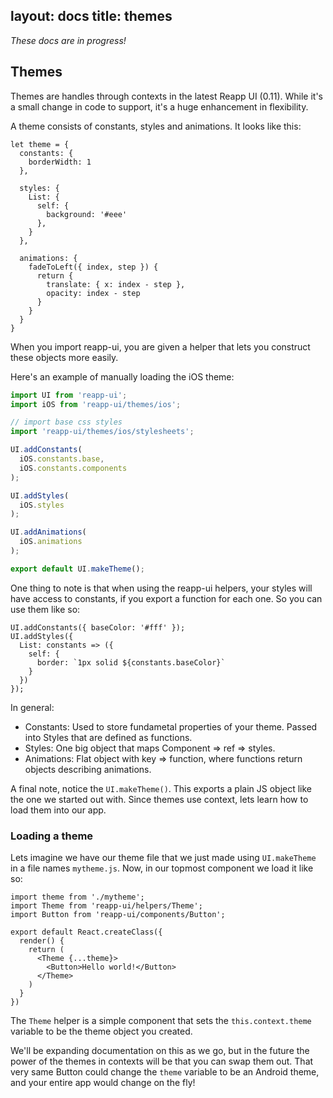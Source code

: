 layout: docs
title: themes
---
*These docs are in progress!*

## Themes

Themes are handles through contexts in the latest Reapp UI (0.11). While it's a small
change in code to support, it's a huge enhancement in flexibility.

A theme consists of constants, styles and animations. It looks like this:

```
let theme = {
  constants: {
    borderWidth: 1
  },

  styles: {
    List: {
      self: {
        background: '#eee'
      },
    }
  },

  animations: {
    fadeToLeft({ index, step }) {
      return {
        translate: { x: index - step },
        opacity: index - step
      }
    }
  }
}
```

When you import reapp-ui, you are given a helper that lets you construct these objects
more easily.

Here's an example of manually loading the iOS theme:

```js
import UI from 'reapp-ui';
import iOS from 'reapp-ui/themes/ios';

// import base css styles
import 'reapp-ui/themes/ios/stylesheets';

UI.addConstants(
  iOS.constants.base,
  iOS.constants.components
);

UI.addStyles(
  iOS.styles
);

UI.addAnimations(
  iOS.animations
);

export default UI.makeTheme();
```

One thing to note is that when using the reapp-ui helpers, your styles will have access
to constants, if you export a function for each one. So you can use them like so:

```
UI.addConstants({ baseColor: '#fff' });
UI.addStyles({
  List: constants => ({
    self: {
      border: `1px solid ${constants.baseColor}`
    }
  })
});
```

In general:

- Constants: Used to store fundametal properties of your theme. Passed into Styles that are
defined as functions.
- Styles: One big object that maps Component => ref => styles.
- Animations: Flat object with key => function, where functions return objects describing animations.

A final note, notice the `UI.makeTheme()`. This exports a plain JS object like the one we started
out with. Since themes use context, lets learn how to load them into our app.

### Loading a theme

Lets imagine we have our theme file that we
just made using `UI.makeTheme` in a file names `mytheme.js`. Now, in our topmost component
we load it like so:

```
import theme from './mytheme';
import Theme from 'reapp-ui/helpers/Theme';
import Button from 'reapp-ui/components/Button';

export default React.createClass({
  render() {
    return (
      <Theme {...theme}>
        <Button>Hello world!</Button>
      </Theme>
    )
  }
})
```

The `Theme` helper is a simple component that sets the `this.context.theme` variable
to be the theme object you created.

We'll be expanding documentation on this as we go, but in the future the power of the
themes in contexts will be that you can swap them out. That very same Button could
change the `theme` variable to be an Android theme, and your entire app would change
on the fly!